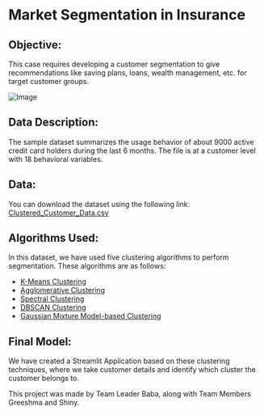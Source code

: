 # Market Segmentation in Insurance

## Objective:
This case requires developing a customer segmentation to give recommendations like saving plans, loans, wealth management, etc. for target customer groups.

![Image](https://user-images.githubusercontent.com/34673684/137431219-a5d99ac4-ce63-4435-8a49-4e19b09d0a07.png)

## Data Description:
The sample dataset summarizes the usage behavior of about 9000 active credit card holders during the last 6 months. The file is at a customer level with 18 behavioral variables.

## Data:
You can download the dataset using the following link: [Clustered_Customer_Data.csv]([https://github.com/pik1989/MarketSegmentation/blob/main/Clustered_Customer_Data.csv](https://github.com/bhsk85/MarketSegmentation/blob/main/Clustered_Customer_Data.csv))

## Algorithms Used:
In this dataset, we have used five clustering algorithms to perform segmentation. These algorithms are as follows:

- [K-Means Clustering](https://en.wikipedia.org/wiki/K-means_clustering)
- [Agglomerative Clustering](https://scikit-learn.org/stable/modules/generated/sklearn.cluster.AgglomerativeClustering.html)
- [Spectral Clustering](https://scikit-learn.org/stable/modules/generated/sklearn.cluster.SpectralClustering.html)
- [DBSCAN Clustering](https://scikit-learn.org/stable/modules/generated/sklearn.cluster.DBSCAN.html)
- [Gaussian Mixture Model-based Clustering](https://en.wikipedia.org/wiki/Mixture_model)

## Final Model:
We have created a Streamlit Application based on these clustering techniques, where we take customer details and identify which cluster the customer belongs to.

This project was made by Team Leader Baba, along with Team Members Greeshma and Shiny.
